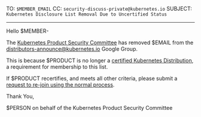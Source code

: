 TO: `$MEMBER_EMAIL`
CC: `security-discuss-private@kubernetes.io`
SUBJECT: `Kubernetes Disclosure List Removal Due to Uncertified Status`

---

Hello $MEMBER-

The [Kubernetes Product Security Committee][psc] has removed $EMAIL from the distributors-announce@kubernetes.io Google Group.

This is because $PRODUCT is no longer a [certified Kubernetes Distribution][conformance], a requirement for membership to this list.

If $PRODUCT recertifies, and meets all other criteria, please submit a [request to re-join using the normal process][join-process].

Thank You,

$PERSON on behalf of the Kubernetes Product Security Committee

[psc]: https://git.k8s.io/security/security-release-process.md#product-security-committee-psc
[conformance]: https://www.cncf.io/certification/software-conformance/
[criteria]: https://git.k8s.io/security/private-distributors-list.md#membership-criteria
[join-process]: https://git.k8s.io/security/private-distributors-list.md#request-to-join
